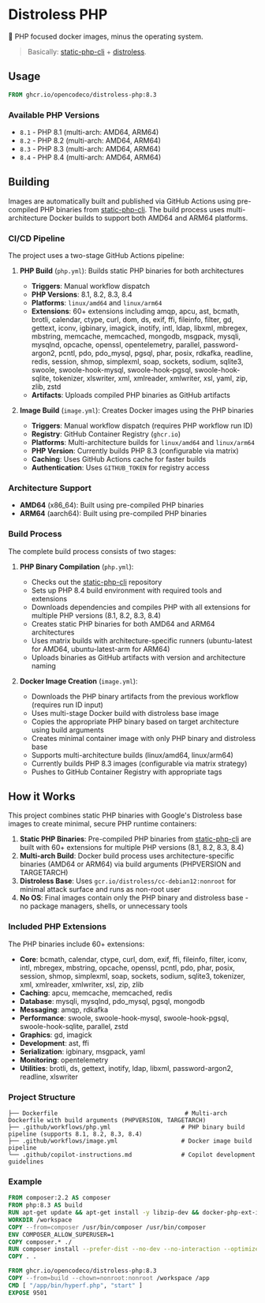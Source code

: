 # Distroless PHP

🐘 PHP focused docker images, minus the operating system.

> Basically: [static-php-cli](https://github.com/crazywhalecc/static-php-cli) + [distroless](https://github.com/GoogleContainerTools/distroless).

## Usage

```dockerfile
FROM ghcr.io/opencodeco/distroless-php:8.3
```

### Available PHP Versions

- `8.1` - PHP 8.1 (multi-arch: AMD64, ARM64)
- `8.2` - PHP 8.2 (multi-arch: AMD64, ARM64)
- `8.3` - PHP 8.3 (multi-arch: AMD64, ARM64)
- `8.4` - PHP 8.4 (multi-arch: AMD64, ARM64)

## Building

Images are automatically built and published via GitHub Actions using pre-compiled PHP binaries from [static-php-cli](https://github.com/crazywhalecc/static-php-cli). The build process uses multi-architecture Docker builds to support both AMD64 and ARM64 platforms.

### CI/CD Pipeline

The project uses a two-stage GitHub Actions pipeline:

1. **PHP Build** (`php.yml`): Builds static PHP binaries for both architectures
   - **Triggers**: Manual workflow dispatch
   - **PHP Versions**: 8.1, 8.2, 8.3, 8.4
   - **Platforms**: `linux/amd64` and `linux/arm64`
   - **Extensions**: 60+ extensions including amqp, apcu, ast, bcmath, brotli, calendar, ctype, curl, dom, ds, exif, ffi, fileinfo, filter, gd, gettext, iconv, igbinary, imagick, inotify, intl, ldap, libxml, mbregex, mbstring, memcache, memcached, mongodb, msgpack, mysqli, mysqlnd, opcache, openssl, opentelemetry, parallel, password-argon2, pcntl, pdo, pdo_mysql, pgsql, phar, posix, rdkafka, readline, redis, session, shmop, simplexml, soap, sockets, sodium, sqlite3, swoole, swoole-hook-mysql, swoole-hook-pgsql, swoole-hook-sqlite, tokenizer, xlswriter, xml, xmlreader, xmlwriter, xsl, yaml, zip, zlib, zstd
   - **Artifacts**: Uploads compiled PHP binaries as GitHub artifacts

2. **Image Build** (`image.yml`): Creates Docker images using the PHP binaries
   - **Triggers**: Manual workflow dispatch (requires PHP workflow run ID)
   - **Registry**: GitHub Container Registry (`ghcr.io`)
   - **Platforms**: Multi-architecture builds for `linux/amd64` and `linux/arm64`
   - **PHP Version**: Currently builds PHP 8.3 (configurable via matrix)
   - **Caching**: Uses GitHub Actions cache for faster builds
   - **Authentication**: Uses `GITHUB_TOKEN` for registry access

### Architecture Support

- **AMD64** (x86_64): Built using pre-compiled PHP binaries
- **ARM64** (aarch64): Built using pre-compiled PHP binaries

### Build Process

The complete build process consists of two stages:

1. **PHP Binary Compilation** (`php.yml`):
   - Checks out the [static-php-cli](https://github.com/crazywhalecc/static-php-cli) repository
   - Sets up PHP 8.4 build environment with required tools and extensions
   - Downloads dependencies and compiles PHP with all extensions for multiple PHP versions (8.1, 8.2, 8.3, 8.4)
   - Creates static PHP binaries for both AMD64 and ARM64 architectures
   - Uses matrix builds with architecture-specific runners (ubuntu-latest for AMD64, ubuntu-latest-arm for ARM64)
   - Uploads binaries as GitHub artifacts with version and architecture naming

2. **Docker Image Creation** (`image.yml`):
   - Downloads the PHP binary artifacts from the previous workflow (requires run ID input)
   - Uses multi-stage Docker build with distroless base image
   - Copies the appropriate PHP binary based on target architecture using build arguments
   - Creates minimal container image with only PHP binary and distroless base
   - Supports multi-architecture builds (linux/amd64, linux/arm64)
   - Currently builds PHP 8.3 images (configurable via matrix strategy)
   - Pushes to GitHub Container Registry with appropriate tags

## How it Works

This project combines static PHP binaries with Google's Distroless base images to create minimal, secure PHP runtime containers:

1. **Static PHP Binaries**: Pre-compiled PHP binaries from [static-php-cli](https://github.com/crazywhalecc/static-php-cli) are built with 60+ extensions for multiple PHP versions (8.1, 8.2, 8.3, 8.4)
2. **Multi-arch Build**: Docker build process uses architecture-specific binaries (AMD64 or ARM64) via build arguments (PHPVERSION and TARGETARCH)
3. **Distroless Base**: Uses `gcr.io/distroless/cc-debian12:nonroot` for minimal attack surface and runs as non-root user
4. **No OS**: Final images contain only the PHP binary and distroless base - no package managers, shells, or unnecessary tools

### Included PHP Extensions

The PHP binaries include 60+ extensions:
- **Core**: bcmath, calendar, ctype, curl, dom, exif, ffi, fileinfo, filter, iconv, intl, mbregex, mbstring, opcache, openssl, pcntl, pdo, phar, posix, session, shmop, simplexml, soap, sockets, sodium, sqlite3, tokenizer, xml, xmlreader, xmlwriter, xsl, zip, zlib
- **Caching**: apcu, memcache, memcached, redis
- **Database**: mysqli, mysqlnd, pdo_mysql, pgsql, mongodb
- **Messaging**: amqp, rdkafka
- **Performance**: swoole, swoole-hook-mysql, swoole-hook-pgsql, swoole-hook-sqlite, parallel, zstd
- **Graphics**: gd, imagick
- **Development**: ast, ffi
- **Serialization**: igbinary, msgpack, yaml
- **Monitoring**: opentelemetry
- **Utilities**: brotli, ds, gettext, inotify, ldap, libxml, password-argon2, readline, xlswriter

### Project Structure

```
├── Dockerfile                                    # Multi-arch Dockerfile with build arguments (PHPVERSION, TARGETARCH)
├── .github/workflows/php.yml                    # PHP binary build pipeline (supports 8.1, 8.2, 8.3, 8.4)
├── .github/workflows/image.yml                  # Docker image build pipeline
└── .github/copilot-instructions.md              # Copilot development guidelines
```

### Example

```dockerfile
FROM composer:2.2 AS composer
FROM php:8.3 AS build
RUN apt-get update && apt-get install -y libzip-dev && docker-php-ext-install zip
WORKDIR /workspace
COPY --from=composer /usr/bin/composer /usr/bin/composer
ENV COMPOSER_ALLOW_SUPERUSER=1
COPY composer.* ./
RUN composer install --prefer-dist --no-dev --no-interaction --optimize-autoloader
COPY . .

FROM ghcr.io/opencodeco/distroless-php:8.3
COPY --from=build --chown=nonroot:nonroot /workspace /app
CMD [ "/app/bin/hyperf.php", "start" ]
EXPOSE 9501
```
